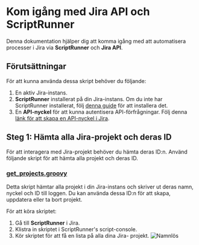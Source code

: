 # Kom igång med Jira API och ScriptRunner

Denna dokumentation hjälper dig att komma igång med att automatisera processer i Jira via **ScriptRunner** och **Jira API**.

## Förutsättningar

För att kunna använda dessa skript behöver du följande:
1. En aktiv Jira-instans.
2. **ScriptRunner** installerat på din Jira-instans. Om du inte har ScriptRunner installerat, följ [denna guide](https://marketplace.atlassian.com/apps/6820/scriptrunner-for-jira) för att installera det.
3. En **API-nyckel** för att kunna autentisera API-förfrågningar. Följ denna [länk för att skapa en API-nyckel i Jira](https://id.atlassian.com/manage-profile/security/api-tokens).

## Steg 1: Hämta alla Jira-projekt och deras ID

För att interagera med Jira-projekt behöver du hämta deras ID:n. Använd följande skript för att hämta alla projekt och deras ID.

### [get_projects.groovy](Scripts/get_projects.groovy)

Detta skript hämtar alla projekt i din Jira-instans och skriver ut deras namn, nyckel och ID till loggen. Du kan använda dessa ID:n för att skapa, uppdatera eller ta bort projekt.

För att köra skriptet:
1. Gå till **ScriptRunner** i Jira.
2. Klistra in skriptet i ScriptRunner's script-console.
4. Kör skriptet för att få en lista på alla dina Jira-
projekt.
![Namnlös](https://github.com/user-attachments/assets/378e7da5-6c17-4618-ac89-b6dad8b494ac)

